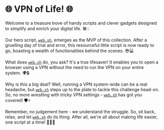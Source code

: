 # 🌐 VPN of Life! 🌐
Welcome to a treasure trove of handy scripts and clever gadgets designed to simplify and enrich your digital life. 🛠️💡

Our hero script, [`web.sh`](web.sh), emerges as the MVP of this collection. After a gruelling day of trial and error, this resourceful little script is now ready to go, boasting a wealth of functionalities behind the scenes. 😎💻

What does [`web.sh`](web.sh) do, you ask? It's a true lifesaver! It enables you to open a browser using a VPN without the need to run the VPN on your entire system. 🌍🔒

Why is this a big deal? Well, running a VPN system-wide can be a real headache, but [`web.sh`](web.sh) steps up to the plate to tackle this challenge head-on. So, no more wrestling with tricky VPN settings - [`web.sh`](web.sh) has got you covered! 🛡️⚡

Remember, no judgement here - we understand the struggle. So, sit back, relax, and let [`web.sh`](web.sh) do its thing. After all, we're all about making life easier, one script at a time! 💁‍♂️✨
